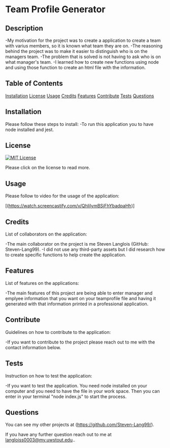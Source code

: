 # Team Profile Generator


  ## Description
  -My motivation for the project was to create a application to create a team with varius members, so it is known what team they are on.
  -The reasoning behind the project was to make it easier to distinguish who is on the managers team.
  -The problem that is solved is not having to ask who is on what manager's team.
  -I learned how to create new functions using node and using those function to create an html file with the information.

  ## Table of Contents

[Installation](#installation)
[License](#license)
[Usage](#usage)
[Credits](#credits)
[Features](#features)
[Contribute](#contribute)
[Tests](#tests)
[Questions](#questions)

## Installation
Please follow these steps to install:
-To run this application you to have node installed and jest.

## License

[![MIT License](https://img.shields.io/badge/License-MIT--License-red)](https://choosealicense.com/licenses/mit/)

Please click on the license to read more.

## Usage
Please follow to video for the usage of the application:

[(https://watch.screencastify.com/v/QhliIymBSjFhYbadpaHh)]

## Credits
List of collaborators on the application:

-The main collaborator on the project is me Steven Langlois (GitHub: Steven-Lang99).
-I did not use any third-party assets but I did research how to create specific functions to help create the application.

## Features
List of features on the applications:

-The main features of this project are being able to enter manager and emplyee information that you want on your teamprofile file and having it generated with that information printed in a professional application.

## Contribute
Guidelines on how to contribute to the application:

-If you want to contribute to the project please reach out to me with the contact information below.

## Tests
Instruction on how to test the application:

-If you want to test the application. You need node installed on your computer and you need to have the file in your work space. Then you can enter in your terminal "node index.js" to start the process.

## Questions

You can see my other projects at (https://github.com/Steven-Lang99/).

If you have any further question reach out to me at  langloiss0003@my.uwstout.edu..

